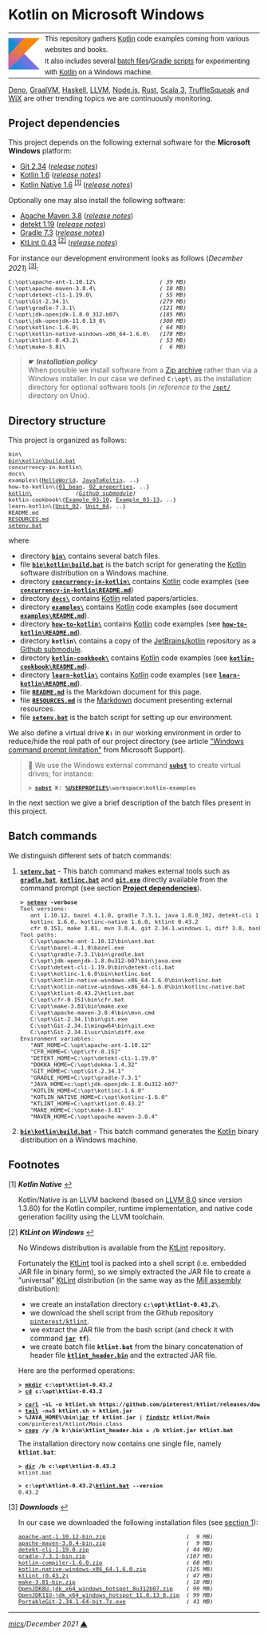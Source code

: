 # <span id="top">Kotlin on Microsoft Windows</span>

<table style="font-family:Helvetica,Arial;font-size:14px;line-height:1.6;">
  <tr>
  <td style="border:0;padding:0 10px 0 0;min-width:25%;"><a href="https://kotlinlang.org/"><img src="./docs/kotlin.png" width="100" alt="Kotlin logo"/></a></td>
  <td style="border:0;padding:0;vertical-align:text-top;">This repository gathers <a href="https://kotlinlang.org/" rel="external">Kotlin</a> code examples coming from various websites and books.<br/>
  It also includes several <a href="https://en.wikibooks.org/wiki/Windows_Batch_Scripting" rel="external">batch files</a>/<a href="https://docs.gradle.org/current/userguide/writing_build_scripts.html" rel="external">Gradle scripts</a> for experimenting with <a href="https://kotlinlang.org/" rel="external">Kotlin</a> on a Windows machine.
  </td>
  </tr>
</table>

[Deno][deno_examples], [GraalVM][graalvm_examples], [Haskell][haskell_examples], [LLVM][llvm_examples], [Node.js][nodejs_examples], [Rust][rust_examples], [Scala 3][scala3_examples], [TruffleSqueak][trufflesqueak_examples] and [WiX][wix_examples] are other trending topics we are continuously monitoring.

## <span id="proj_deps">Project dependencies</span>

This project depends on the following external software for the **Microsoft Windows** platform:

- [Git 2.34][git_downloads] ([*release notes*][git_relnotes])
- [Kotlin 1.6][kotlin_latest] ([*release notes*][kotlin_relnotes])
- [Kotlin Native 1.6][kotlin_latest] <sup id="anchor_01"><a href="#footnote_01">[1]</a></sup> ([*release notes*][kotlin_native_relnotes])

Optionally one may also install the following software:

- [Apache Maven 3.8][maven_latest] ([*release notes*][maven_relnotes])
- [detekt 1.19][detekt_latest] ([*release notes*][detekt_relnotes])
- [Gradle 7.3][gradle_latest] ([*release notes*][gradle_relnotes])
- [KtLint 0.43][ktlint_latest] <sup id="anchor_02"><a href="#footnote_02">[2]</a></sup> ([*release notes*][ktlint_relnotes])

For instance our development environment looks as follows (*December 2021*) <sup id="anchor_03"><a href="#footnote_03">[3]</a></sup>:

<pre style="font-size:80%;">
C:\opt\apache-ant-1.10.12\                   <i>( 39 MB)</i>
C:\opt\apache-maven-3.8.4\                   <i>( 10 MB)</i>
C:\opt\detekt-cli-1.19.0\                    <i>( 55 MB)</i>
C:\opt\Git-2.34.1\                           <i>(279 MB)</i>
C:\opt\gradle-7.3.1\                         <i>(121 MB)</i>
C:\opt\jdk-openjdk-1.8.0_312-b07\            <i>(185 MB)</i>
C:\opt\jdk-openjdk-11.0.13_8\                <i>(300 MB)</i>
C:\opt\kotlinc-1.6.0\                        <i>( 64 MB)</i>
C:\opt\kotlin-native-windows-x86_64-1.6.0\   <i>(178 MB)</i>
C:\opt\ktlint-0.43.2\                        <i>( 53 MB)</i>
C:\opt\make-3.81\                            <i>(  6 MB)</i>
</pre>

> **&#9755;** ***Installation policy***<br/>
> When possible we install software from a [Zip archive][zip_archive] rather than via a Windows installer. In our case we defined **`C:\opt\`** as the installation directory for optional software tools (*in reference to* the [`/opt/`][linux_opt] directory on Unix).

## <span id="structure">Directory structure</span>

This project is organized as follows:
<pre style="font-size:80%;">
bin\
<a href="bin/kotlin/build.bat">bin\kotlin\build.bat</a>
concurrency-in-kotlin\
docs\
examples\{<a href="examples/HelloWorld/">HelloWorld</a>, <a href="examples/JavaToKotlin/">JavaToKoltin</a>, ..}
how-to-kotlin\{<a href="how-to-kotlin/01_bean/">01_bean</a>, <a href="how-to-kotlin/02_properties/">02_properties</a>, ..}
<a href="https://github.com/JetBrains/kotlin">kotlin\</a>             <i>(<a href=".gitmodules">Github submodule</a>)</i>
kotlin-cookbook\{<a href="kotlin-cookbook/Example_03-10/">Example_03-10</a>, <a href="kotlin-cookbook/Example_03-13/">Example_03-13</a>, ..}
learn-kotlin\{<a href="learn-kotlin/Unit_02/">Unit_02</a>, <a href="learn-kotlin/Unit_04/">Unit_04</a>, ..}
README.md
<a href="RESOURCES.md">RESOURCES.md</a>
<a href="setenv.bat">setenv.bat</a>
</pre>

where

- directory [**`bin\`**](bin/) contains several batch files.
- file [**`bin\kotlin\build.bat`**](bin/kotlin/build.bat) is the batch script for generating the [Kotlin] software distribution on a Windows machine.
- directory [**`concurrency-in-kotlin\`**](concurrency-in-kotlin/) contains [Kotlin] code examples (see [**`concurrency-in-kotlin\README.md`**](concurrency-in-kotlin/README.md))
- directory [**`docs\`**](docs/) contains [Kotlin] related papers/articles.
- directory [**`examples\`**](examples/) contains [Kotlin] code examples (see document [**`examples\README.md`**](examples/README.md)).
- directory [**`how-to-kotlin\`**](how-to-kotlin/) contains [Kotlin] code examples (see [**`how-to-kotlin\README.md`**](how-to-kotlin/README.md)).
- directory **`kotlin\`** contains a copy of the [JetBrains/kotlin][jetbrains_kotlin] repository as a [Github submodule](.gitmodules).
- directory [**`kotlin-cookbook\`**](kotlin-cookbook/) contains [Kotlin] code examples (see [**`kotlin-cookbook\README.md`**](kotlin-cookbook/README.md)).
- directory [**`learn-kotlin\`**](learn-kotlin/) contains [Kotlin] code examples (see [**`learn-kotlin\README.md`**](learn-kotlin/README.md)).
- file [**`README.md`**](README.md) is the Markdown document for this page.
- file [**`RESOURCES.md`**](RESOURCES.md) is the [Markdown][github_markdown] document presenting external resources.
- file [**`setenv.bat`**](setenv.bat) is the batch script for setting up our environment.

We also define a virtual drive **`K:`** in our working environment in order to reduce/hide the real path of our project directory (see article ["Windows command prompt limitation"][windows_limitation] from Microsoft Support).

> **:mag_right:** We use the Windows external command [**`subst`**][windows_subst] to create virtual drives; for instance:
>
> <pre style="font-size:80%;">
> <b>&gt; <a href="https://docs.microsoft.com/en-us/windows-server/administration/windows-commands/subst">subst</a> K: <a href="https://en.wikipedia.org/wiki/Environment_variable#Default_values">%USERPROFILE%</a>\workspace\kotlin-examples</b>
> </pre>

In the next section we give a brief description of the batch files present in this project.

## Batch commands

We distinguish different sets of batch commands:

1. [**`setenv.bat`**](setenv.bat) - This batch command makes external tools such as [**`gradle.bat`**][gradle_bat], [**`kotlinc.bat`**][kotlinc_bat] and [**`git.exe`**][git_exe] directly available from the command prompt (see section [**Project dependencies**](#proj_deps)).

   <pre style="font-size:80%;">
   <b>&gt; <a href="setenv.bat">setenv</a> -verbose</b>
   Tool versions:
      ant 1.10.12, bazel 4.1.0, gradle 7.3.1, java 1.8.0_302, detekt-cli 1.19.0,
      kotlinc 1.6.0, kotlinc-native 1.6.0, ktlint 0.43.2
      cfr 0.151, make 3.81, mvn 3.8.4, git 2.34.1.windows.1, diff 3.8, bash 4.4.23(1)-release
   Tool paths:
      C:\opt\apache-ant-1.10.12\bin\ant.bat
      C:\opt\bazel-4.1.0\bazel.exe
      C:\opt\gradle-7.3.1\bin\gradle.bat
      C:\opt\jdk-openjdk-1.8.0u312-b07\bin\java.exe
      C:\opt\detekt-cli-1.19.0\bin\detekt-cli.bat
      C:\opt\kotlinc-1.6.0\bin\kotlinc.bat
      C:\opt\kotlin-native-windows-x86_64-1.6.0\bin\kotlinc.bat
      C:\opt\kotlin-native-windows-x86_64-1.6.0\bin\kotlinc-native.bat
      C:\opt\ktlint-0.43.2\ktlint.bat
      C:\opt\cfr-0.151\bin\cfr.bat
      C:\opt\make-3.81\bin\make.exe
      C:\opt\apache-maven-3.8.4\bin\mvn.cmd
      C:\opt\Git-2.34.1\bin\git.exe
      C:\opt\Git-2.34.1\mingw64\bin\git.exe
      C:\opt\Git-2.34.1\usr\bin\diff.exe
   Environment variables:
      "ANT_HOME=C:\opt\apache-ant-1.10.12"
      "CFR_HOME=C:\opt\cfr-0.151"
      "DETEKT_HOME=C:\opt\detekt-cli-1.19.0"
      "DOKKA_HOME=C:\opt\dokka-1.4.32"
      "GIT_HOME=C:\opt\Git-2.34.1"
      "GRADLE_HOME=C:\opt\gradle-7.3.1"
      "JAVA_HOME=c:\opt\jdk-openjdk-1.8.0u312-b07"
      "KOTLIN_HOME=C:\opt\kotlinc-1.6.0"
      "KOTLIN_NATIVE_HOME=C:\opt\kotlinc-1.6.0"
      "KTLINT_HOME=C:\opt\ktlint-0.43.2"
      "MAKE_HOME=C:\opt\make-3.81"
      "MAVEN_HOME=C:\opt\apache-maven-3.8.4"
   </pre>

2. [**`bin\kotlin\build.bat`**](bin/kotlin/build.bat) - This batch command generates the [Kotlin] binary distribution on a Windows machine.

<!-- ##################################################################### -->

## <span id="footnotes">Footnotes</span>

<span name="footnote_01">[1]</span> ***Kotlin Native*** [↩](#anchor_01)

<p style="margin:0 0 1em 20px;">
Kotlin/Native is an LLVM backend (based on <a href="https://releases.llvm.org/8.0.0/docs/ReleaseNotes.html">LLVM 8.0</a> since version <a hef="https://github.com/JetBrains/kotlin-native/blob/master/CHANGELOG.md#v1360-oct-2019">1.3.60</a>) for the Kotlin compiler, runtime implementation, and native code generation facility using the LLVM toolchain.
</p>

<span name="footnote_02">[2]</span> ***KtLint on Windows*** [↩](#anchor_02)

<p style="margin:0 0 1em 20px;">
No Windows distribution is available from the <a href="https://github.com/pinterest/ktlint/releases">KtLint</a> repository.
</p>
<p style="margin:0 0 1em 20px;">Fortunately the <a href="https://github.com/pinterest/ktlint/releases">KtLint</a> tool is packed into a shell script (i.e. embedded JAR file in binary form), so we simply extracted the JAR file to create a "universal" <a href="https://github.com/pinterest/ktlint/releases">KtLint</a> distribution (in the same way as the <a href="http://www.lihaoyi.com/mill/index.html#windows">Mill assembly</a> distribution):
</p>
<ul style="margin:0 0 1em 20px;">
<li>we create an installation directory <b><code>c:\opt\ktlint-0.43.2\</code></b>.</li>
<li>we download the shell script from the Github repository <a href="https://github.com/pinterest/ktlint" rel="external"><code>pinterest/ktlint</code></a>.</i>
<li>we extract the JAR file from the bash script (and check it with command <b><code><a href="https://docs.oracle.com/javase/8/docs/technotes/tools/windows/jar.html">jar</a> tf</code></b>).</li>
<li>we create batch file <b><code>ktlint.bat</code></b> from the binary concatenation of header file <a href="bin/ktlint_header.bin"><b><code>ktlint_header.bin</code></b></a> and the extracted JAR file.</li>
</ul>
<p style="margin:0 0 1em 20px;">
Here are the performed operations:
</p>
<pre style="margin:0 0 1em 20px; font-size:80%;">
<b>&gt; <a href="https://docs.microsoft.com/en-us/windows-server/administration/windows-commands/mkdir">mkdir</a> c:\opt\ktlint-0.43.2</b>
<b>&gt; <a href="https://docs.microsoft.com/en-us/windows-server/administration/windows-commands/cd">cd</a> c:\opt\ktlint-0.43.2</b>
&nbsp;
<b>&gt; <a href="https://ec.haxx.se/cmdline/cmdline-options">curl</a> -sL -o ktlint.sh https://github.com/pinterest/ktlint/releases/download/0.43.2/ktlint</b>
<b>&gt; <a href="https://man7.org/linux/man-pages/man1/tail.1.html">tail</a> -n+5 ktlint.sh > ktlint.jar</b>
<b>&gt; %JAVA_HOME%\bin\<a href="https://docs.oracle.com/javase/8/docs/technotes/tools/windows/jar.html">jar</a> tf ktlint.jar | <a href="https://docs.microsoft.com/en-us/windows-server/administration/windows-commands/findstr">findstr</a> ktlint/Main</b>
com/pinterest/ktlint/Main.class
<b>&gt; <a href="https://docs.microsoft.com/en-us/windows-server/administration/windows-commands/copy">copy</a> /y /b k:\bin\ktlint_header.bin + /b ktlint.jar ktlint.bat</b>
</pre>
<p style="margin:0 0 1em 20px;">
The installation directory now contains one single file, namely <b><code>ktlint.bat</code></b>:
</p>
<pre style="margin:0 0 1em 20px; font-size:80%;">
<b>&gt; <a href="https://docs.microsoft.com/en-us/windows-server/administration/windows-commands/dir">dir</a> /b c:\opt\ktlint-0.43.2</b>
ktlint.bat
&nbsp;
<b>&gt; c:\opt\ktlint-0.43.2\<a href="https://ktlint.github.io/#command-line">ktlint.bat</a> --version</b>
0.43.2
</pre>

<span name="footnote_03">[3]</span> ***Downloads*** [↩](#anchor_03)

<p style="margin:0 0 1em 20px;">
In our case we downloaded the following installation files (see <a href="#proj_deps">section 1</a>):
</p>
<pre style="margin:0 0 1em 20px; font-size:80%;">
<a href="https://ant.apache.org/bindownload.cgi">apache-ant-1.10.12-bin.zip</a>                        <i>(  9 MB)</i>
<a href="https://maven.apache.org/download.cgi">apache-maven-3.8.4-bin.zip</a>                        <i>(  9 MB)</i>
<a href="https://github.com/detekt/detekt/releases">detekt-cli-1.19.0.zip</a>                             <i>( 44 MB)</i>
<a href="https://gradle.org/releases/">gradle-7.3.1-bin.zip</a>                              <i>(107 MB)</i>
<a href="https://github.com/JetBrains/kotlin/releases/tag/v1.6.0">kotlin-compiler-1.6.0.zip</a>                         <i>( 60 MB)</i>
<a href="https://github.com/JetBrains/kotlin/releases/tag/v1.6.0">kotlin-native-windows-x86_64-1.6.0.zip</a>            <i>(125 MB)</i>
<a href="https://github.com/pinterest/ktlint/releases/">ktlint (0.43.2)</a>                                   <i>( 47 MB)</i>
<a href="https://sourceforge.net/projects/gnuwin32/files/make/3.81/">make-3.81-bin.zip</a>                                 <i>( 10 MB)</i>
<a href="https://adoptium.net/releases.html?variant=openjdk8&jvmVariant=hotspot">OpenJDK8U-jdk_x64_windows_hotspot_8u312b07.zip</a>    <i>( 99 MB)</i>
<a href="https://adoptium.net/releases.html?variant=openjdk11&jvmVariant=hotspot">OpenJDK11U-jdk_x64_windows_hotspot_11.0.13_8.zip</a>  <i>( 99 MB)</i>
<a href="https://git-scm.com/download/win">PortableGit-2.34.1-64-bit.7z.exe</a>                  <i>( 41 MB)</i>
</pre>

***

*[mics](https://lampwww.epfl.ch/~michelou/)/December 2021* [**&#9650;**](#top)
<span id="bottom">&nbsp;</span>

<!-- link refs -->

[deno_examples]: https://github.com/michelou/deno-examples
[detekt_latest]: https://github.com/detekt/detekt/releases
[detekt_relnotes]: https://github.com/detekt/detekt/releases/tag/v1.19.0
[git_downloads]: https://git-scm.com/download/win
[git_exe]: https://git-scm.com/docs/git
[git_relnotes]: https://raw.githubusercontent.com/git/git/master/Documentation/RelNotes/2.34.1.txt
[github_markdown]: https://github.github.com/gfm/
[graalsqueak_examples]: https://github.com/michelou/graalsqueak-examples
[graalvm_examples]: https://github.com/michelou/graalvm-examples
[gradle_bat]: https://docs.gradle.org/current/userguide/command_line_interface.html
[gradle_latest]: https://gradle.org/releases/
[gradle_relnotes]: https://docs.gradle.org/7.3.1/release-notes.html
[haskell_examples]: https://github.com/michelou/haskell-examples
[jetbrains_kotlin]: https://github.com/JetBrains/kotlin
[kotlin]: https://kotlinlang.org/
[kotlin_latest]: https://kotlinlang.org/docs/releases.html#release-details
[kotlin_native_relnotes]: https://github.com/JetBrains/kotlin-native/blob/master/CHANGELOG.md
[kotlin_relnotes]: https://github.com/JetBrains/kotlin/releases/tag/v1.6.0
[kotlinc_bat]: https://kotlinlang.org/docs/tutorials/command-line.html
[ktlint]: https://github.com/pinterest/ktlint
[ktlint_latest]: https://github.com/pinterest/ktlint/releases
[ktlint_relnotes]: https://github.com/pinterest/ktlint/releases/tag/0.43.2
[linux_opt]: https://tldp.org/LDP/Linux-Filesystem-Hierarchy/html/opt.html
[llvm_examples]: https://github.com/michelou/llvm-examples
[maven_latest]: https://maven.apache.org/download.cgi
[maven_relnotes]: https://maven.apache.org/docs/3.8.4/release-notes.html
[nodejs_examples]: https://github.com/michelou/nodejs-examples
[rust_examples]: https://github.com/michelou/rust-examples
[scala3_examples]: https://github.com/michelou/dotty-examples
[trufflesqueak_examples]: https://github.com/michelou/trufflesqueak-examples
[windows_limitation]: https://support.microsoft.com/en-gb/help/830473/command-prompt-cmd-exe-command-line-string-limitation
[windows_subst]: https://docs.microsoft.com/en-us/windows-server/administration/windows-commands/subst
[wix_examples]: https://github.com/michelou/wix-examples
[zip_archive]: https://www.howtogeek.com/178146/htg-explains-everything-you-need-to-know-about-zipped-files/
